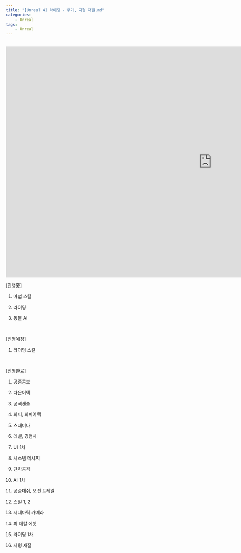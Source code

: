 ```yaml
---
title: "[Unreal 4] 라이딩 - 무기, 지형 재질.md"
categories:
    - Unreal
tags:
    - Unreal
---
```


<br>
<iframe width="1280" height="720" src="https://www.youtube.com/embed/dXsObE2yIk0" title="YouTube video player" frameborder="0" allow="accelerometer; autoplay; clipboard-write; encrypted-media; gyroscope; picture-in-picture" allowfullscreen></iframe>

<br>

[진행중]

1. 마법 스킬

2. 라이딩

3. 동물 AI

​

[진행예정]

1. 라이딩 스킬

​

[진행완료]

1. 공중콤보

2. 다운어택

3. 공격캔슬

4. 회피, 회피어택

5. 스태미나

6. 레벨, 경험치

7. UI 1차

8. 시스템 메시지

9. 단차공격

10. AI 1차

11. 공중대쉬, 모션 트레일

12. 스킬 1, 2

13. 시네마틱 카메라

14. 피 데칼 에셋

15. 라이딩 1차

16. 지형 재질